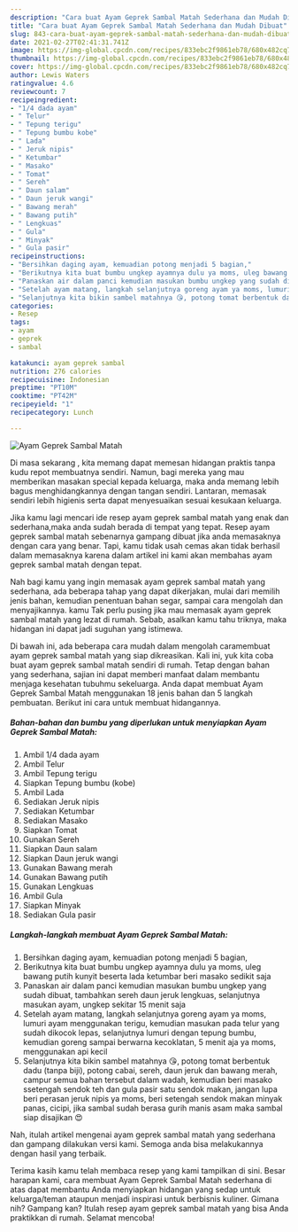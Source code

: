 ```yaml
---
description: "Cara buat Ayam Geprek Sambal Matah Sederhana dan Mudah Dibuat"
title: "Cara buat Ayam Geprek Sambal Matah Sederhana dan Mudah Dibuat"
slug: 843-cara-buat-ayam-geprek-sambal-matah-sederhana-dan-mudah-dibuat
date: 2021-02-27T02:41:31.741Z
image: https://img-global.cpcdn.com/recipes/833ebc2f9861eb78/680x482cq70/ayam-geprek-sambal-matah-foto-resep-utama.jpg
thumbnail: https://img-global.cpcdn.com/recipes/833ebc2f9861eb78/680x482cq70/ayam-geprek-sambal-matah-foto-resep-utama.jpg
cover: https://img-global.cpcdn.com/recipes/833ebc2f9861eb78/680x482cq70/ayam-geprek-sambal-matah-foto-resep-utama.jpg
author: Lewis Waters
ratingvalue: 4.6
reviewcount: 7
recipeingredient:
- "1/4 dada ayam"
- " Telur"
- " Tepung terigu"
- " Tepung bumbu kobe"
- " Lada"
- " Jeruk nipis"
- " Ketumbar"
- " Masako"
- " Tomat"
- " Sereh"
- " Daun salam"
- " Daun jeruk wangi"
- " Bawang merah"
- " Bawang putih"
- " Lengkuas"
- " Gula"
- " Minyak"
- " Gula pasir"
recipeinstructions:
- "Bersihkan daging ayam, kemuadian potong menjadi 5 bagian,"
- "Berikutnya kita buat bumbu ungkep ayamnya dulu ya moms, uleg bawang putih kunyit beserta lada ketumbar beri masako sedikit saja"
- "Panaskan air dalam panci kemudian masukan bumbu ungkep yang sudah dibuat, tambahkan sereh daun jeruk lengkuas, selanjutnya masukan ayam, ungkep sekitar 15 menit saja"
- "Setelah ayam matang, langkah selanjutnya goreng ayam ya moms, lumuri ayam menggunakan terigu, kemudian masukan pada telur yang sudah dikocok lepas, selanjutnya lumuri dengan tepung bumbu, kemudian goreng sampai berwarna kecoklatan, 5 menit aja ya moms, menggunakan api kecil"
- "Selanjutnya kita bikin sambel matahnya 😘, potong tomat berbentuk dadu (tanpa biji), potong cabai, sereh, daun jeruk dan bawang merah, campur semua bahan tersebut dalam wadah, kemudian beri masako ssetengah sendok teh dan gula pasir satu sendok makan, jangan lupa beri perasan jeruk nipis ya moms, beri setengah sendok makan minyak panas, cicipi, jika sambal sudah berasa gurih manis asam maka sambal siap disajikan 😍"
categories:
- Resep
tags:
- ayam
- geprek
- sambal

katakunci: ayam geprek sambal 
nutrition: 276 calories
recipecuisine: Indonesian
preptime: "PT10M"
cooktime: "PT42M"
recipeyield: "1"
recipecategory: Lunch

---
```



![Ayam Geprek Sambal Matah](https://img-global.cpcdn.com/recipes/833ebc2f9861eb78/680x482cq70/ayam-geprek-sambal-matah-foto-resep-utama.jpg)

Di masa  sekarang , kita memang dapat memesan hidangan praktis tanpa kudu repot membuatnya sendiri. Namun, bagi mereka yang mau memberikan masakan special kepada keluarga, maka anda memang lebih bagus menghidangkannya dengan tangan sendiri. Lantaran, memasak sendiri lebih higienis serta dapat menyesuaikan sesuai kesukaan keluarga.

Jika kamu lagi mencari ide resep ayam geprek sambal matah yang enak dan sederhana,maka anda sudah berada di tempat yang tepat. Resep ayam geprek sambal matah  sebenarnya gampang dibuat jika anda memasaknya dengan cara yang benar. Tapi, kamu tidak usah cemas akan tidak berhasil dalam memasaknya 
karena dalam artikel ini kami akan membahas ayam geprek sambal matah dengan tepat.  



Nah bagi kamu yang ingin memasak ayam geprek sambal matah yang sederhana, ada beberapa tahap yang dapat dikerjakan, mulai dari memilih jenis bahan, kemudian penentuan bahan segar, sampai cara mengolah dan menyajikannya. kamu Tak perlu pusing jika mau memasak ayam geprek sambal matah yang lezat di rumah. Sebab, asalkan kamu  tahu triknya, maka hidangan ini dapat jadi suguhan yang istimewa.

Di bawah ini, ada beberapa cara mudah dalam mengolah caramembuat ayam geprek sambal matah yang siap dikreasikan. Kali ini, yuk kita coba buat ayam geprek sambal matah sendiri di rumah. Tetap dengan bahan yang sederhana, sajian ini dapat memberi manfaat dalam membantu menjaga kesehatan tubuhmu sekeluarga. Anda dapat membuat Ayam Geprek Sambal Matah menggunakan 18 jenis bahan dan 5 langkah pembuatan. Berikut ini cara untuk membuat hidangannya.

<!--inarticleads1-->

##### Bahan-bahan dan bumbu yang diperlukan untuk menyiapkan Ayam Geprek Sambal Matah:

1. Ambil 1/4 dada ayam
1. Ambil  Telur
1. Ambil  Tepung terigu
1. Siapkan  Tepung bumbu (kobe)
1. Ambil  Lada
1. Sediakan  Jeruk nipis
1. Sediakan  Ketumbar
1. Sediakan  Masako
1. Siapkan  Tomat
1. Gunakan  Sereh
1. Siapkan  Daun salam
1. Siapkan  Daun jeruk wangi
1. Gunakan  Bawang merah
1. Gunakan  Bawang putih
1. Gunakan  Lengkuas
1. Ambil  Gula
1. Siapkan  Minyak
1. Sediakan  Gula pasir




<!--inarticleads2-->

##### Langkah-langkah membuat Ayam Geprek Sambal Matah:

1. Bersihkan daging ayam, kemuadian potong menjadi 5 bagian,
1. Berikutnya kita buat bumbu ungkep ayamnya dulu ya moms, uleg bawang putih kunyit beserta lada ketumbar beri masako sedikit saja
1. Panaskan air dalam panci kemudian masukan bumbu ungkep yang sudah dibuat, tambahkan sereh daun jeruk lengkuas, selanjutnya masukan ayam, ungkep sekitar 15 menit saja
1. Setelah ayam matang, langkah selanjutnya goreng ayam ya moms, lumuri ayam menggunakan terigu, kemudian masukan pada telur yang sudah dikocok lepas, selanjutnya lumuri dengan tepung bumbu, kemudian goreng sampai berwarna kecoklatan, 5 menit aja ya moms, menggunakan api kecil
1. Selanjutnya kita bikin sambel matahnya 😘, potong tomat berbentuk dadu (tanpa biji), potong cabai, sereh, daun jeruk dan bawang merah, campur semua bahan tersebut dalam wadah, kemudian beri masako ssetengah sendok teh dan gula pasir satu sendok makan, jangan lupa beri perasan jeruk nipis ya moms, beri setengah sendok makan minyak panas, cicipi, jika sambal sudah berasa gurih manis asam maka sambal siap disajikan 😍




Nah, itulah artikel mengenai  ayam geprek sambal matah  yang sederhana dan gampang dilakukan versi kami. Semoga anda bisa melakukannya dengan hasil yang terbaik. 

Terima kasih kamu telah membaca resep yang kami tampilkan di sini. Besar harapan kami, cara membuat  Ayam Geprek Sambal Matah sederhana di atas dapat membantu Anda menyiapkan hidangan yang sedap untuk keluarga/teman ataupun menjadi inspirasi untuk berbisnis kuliner. Gimana nih? Gampang kan? Itulah resep ayam geprek sambal matah yang bisa Anda praktikkan di rumah. Selamat mencoba!

